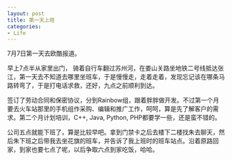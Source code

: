 ```yaml
---
layout: post
title: 第一天上班
categories:
- Life
---
```

7月7日第一天去欧酷报道。

早上7点半从家里出门， 骑着自行车翻过苏州河，在娄山关路坐地铁二号线抵达张江，第一天去不知道去哪里坐班车，于是慢慢走，走着走着，发现忘记该在哪条马路转弯了，于是打电话求救，还好，九点之前顺利到达。

签订了劳动合同和保密协议，分到Rainbow组，跟着胖胖做开发。不过第一个月要去火车站那里的手机组作采购、编辑和推广工作，呵呵，算是先了解客户的需求。第二个月计划培训，C++, Java, Python, PHP都要学一些，还是蛮不错的。

公司五点就能下班了，算是比较早吧。拿到门禁卡之后去楼下二楼找朱去聊天，然后朱下班之后带我去坐花旗的班车，并告诉了我上班时的班车站点。沿着原路回家，到家也要七点了呢，以后争取六点到家吃饭，哈哈。

